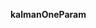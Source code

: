 **kalmanOneParam**

```SimpleKalmanFilter *_simpleKalman = new SimpleKalmanFilter(mean_error,mean_estimate,konstantanta);


